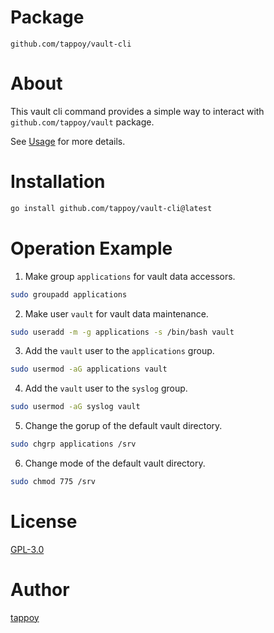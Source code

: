 # Package
`github.com/tappoy/vault-cli`

# About
This vault cli command provides a simple way to interact with `github.com/tappoy/vault` package.

See [Usage](Usage.txt) for more details.

# Installation
```bash
go install github.com/tappoy/vault-cli@latest
```

# Operation Example
1. Make group `applications` for vault data accessors.
```bash
sudo groupadd applications
```

2. Make user `vault` for vault data maintenance.
```bash
sudo useradd -m -g applications -s /bin/bash vault
```

3. Add the `vault` user to the `applications` group.
```bash
sudo usermod -aG applications vault
```

4. Add the `vault` user to the `syslog` group.
```bash
sudo usermod -aG syslog vault
```

5. Change the gorup of the default vault directory.
```bash
sudo chgrp applications /srv
```

6. Change mode of the default vault directory.
```bash
sudo chmod 775 /srv
```



# License
[GPL-3.0](LICENSE)

# Author
[tappoy](https://github.com/tappoy)
